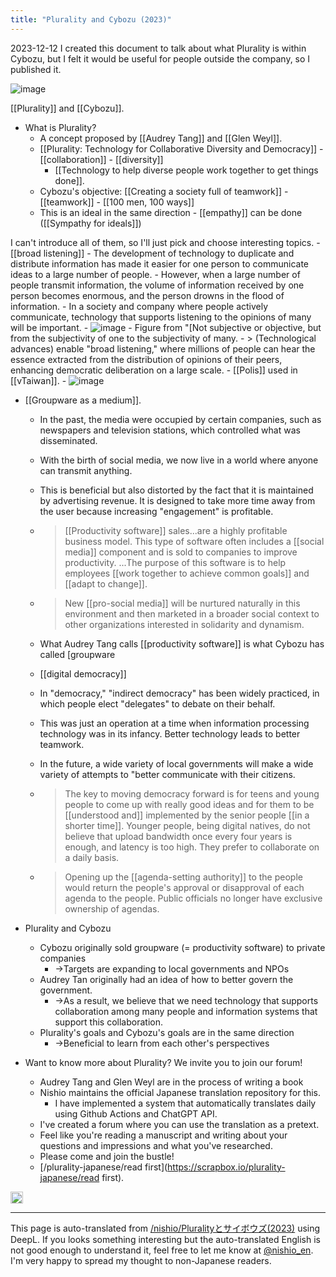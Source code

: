 ```yaml
---
title: "Plurality and Cybozu (2023)"
---
```


2023-12-12 I created this document to talk about what Plurality is within Cybozu, but I felt it would be useful for people outside the company, so I published it.

![image](https://gyazo.com/8ea5e92e1b95a29ff5d3fdd34a66d28d/thumb/1000)

[[Plurality]] and [[Cybozu]].
- What is Plurality?
    - A concept proposed by [[Audrey Tang]] and [[Glen Weyl]].
    - [[Plurality: Technology for Collaborative Diversity and Democracy]]
            - [[collaboration]]
            - [[diversity]]
        - [[Technology to help diverse people work together to get things done]].
    - Cybozu's objective: [[Creating a society full of teamwork]]
            - [[teamwork]]
            - [[100 men, 100 ways]]
    - This is an ideal in the same direction
            - [[empathy]] can be done ([[Sympathy for ideals]])

I can't introduce all of them, so I'll just pick and choose interesting topics.
    - [[broad listening]]
    - The development of technology to duplicate and distribute information has made it easier for one person to communicate ideas to a large number of people.
    - However, when a large number of people transmit information, the volume of information received by one person becomes enormous, and the person drowns in the flood of information.
    - In a society and company where people actively communicate, technology that supports listening to the opinions of many will be important.
    - ![image](https://gyazo.com/8aed1a6ee239c672d1e504cdb48d0e9e/thumb/1000)
        - Figure from "[Not subjective or objective, but from the subjectivity of one to the subjectivity of many.
    - > (Technological advances) enable "broad listening," where millions of people can hear the essence extracted from the distribution of opinions of their peers, enhancing democratic deliberation on a large scale.
    - [[Polis]] used in [[vTaiwan]].
        - ![image](https://gyazo.com/c4775b6d250ef9e9a7fbc03499cd3462/thumb/1000)

- [[Groupware as a medium]].
    - In the past, the media were occupied by certain companies, such as newspapers and television stations, which controlled what was disseminated.
    - With the birth of social media, we now live in a world where anyone can transmit anything.
    - This is beneficial but also distorted by the fact that it is maintained by advertising revenue. It is designed to take more time away from the user because increasing "engagement" is profitable.
    - > [[Productivity software]] sales...are a highly profitable business model. This type of software often includes a [[social media]] component and is sold to companies to improve productivity. ...The purpose of this software is to help employees [[work together to achieve common goals]] and [[adapt to change]].
    - > New [[pro-social media]] will be nurtured naturally in this environment and then marketed in a broader social context to other organizations interested in solidarity and dynamism.
    - What Audrey Tang calls [[productivity software]] is what Cybozu has called [groupware

    - [[digital democracy]]
    - In "democracy," "indirect democracy" has been widely practiced, in which people elect "delegates" to debate on their behalf.
    - This was just an operation at a time when information processing technology was in its infancy. Better technology leads to better teamwork.
    - In the future, a wide variety of local governments will make a wide variety of attempts to "better communicate with their citizens.
    - > The key to moving democracy forward is for teens and young people to come up with really good ideas and for them to be [[understood and]] implemented by the senior people [[in a shorter time]]. Younger people, being digital natives, do not believe that upload bandwidth once every four years is enough, and latency is too high. They prefer to collaborate on a daily basis.
    - > Opening up the [[agenda-setting authority]] to the people would return the people's approval or disapproval of each agenda to the people. Public officials no longer have exclusive ownership of agendas.


- Plurality and Cybozu
    - Cybozu originally sold groupware (= productivity software) to private companies
        - →Targets are expanding to local governments and NPOs
    - Audrey Tan originally had an idea of how to better govern the government.
        - →As a result, we believe that we need technology that supports collaboration among many people and information systems that support this collaboration.
    - Plurality's goals and Cybozu's goals are in the same direction
        - →Beneficial to learn from each other's perspectives

- Want to know more about Plurality? We invite you to join our forum!
    - Audrey Tang and Glen Weyl are in the process of writing a book
    - Nishio maintains the official Japanese translation repository for this.
        - I have implemented a system that automatically translates daily using Github Actions and ChatGPT API.
    - I've created a forum where you can use the translation as a pretext.
    - Feel like you're reading a manuscript and writing about your questions and impressions and what you've researched.
    - Please come and join the bustle!
    - [/plurality-japanese/read first](https://scrapbox.io/plurality-japanese/read first).

<img src='https://scrapbox.io/api/pages/nishio-en/ja/icon' alt='ja.icon' height="19.5"/>

---
This page is auto-translated from [/nishio/Pluralityとサイボウズ(2023)](https://scrapbox.io/nishio/Pluralityとサイボウズ(2023)) using DeepL. If you looks something interesting but the auto-translated English is not good enough to understand it, feel free to let me know at [@nishio_en](https://twitter.com/nishio_en). I'm very happy to spread my thought to non-Japanese readers.
